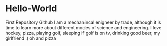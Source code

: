 # Hello-World
First Repository Github
I am a mechanincal enigneer by trade, although it is time to learn more about different modes of science and engineering. 
I love hockey, pizza, playing golf, sleeping if golf is on tv, drinking good beer, my girlfriend :) oh and pizza 
